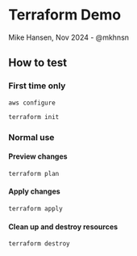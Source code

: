 # Terraform Demo

Mike Hansen, Nov 2024 - @mkhnsn

## How to test

### First time only
`aws configure`

`terraform init`

### Normal use

#### Preview changes
`terraform plan` 

#### Apply changes
`terraform apply`

#### Clean up and destroy resources
`terraform destroy`
